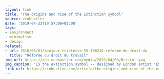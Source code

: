 ```yaml
---
layout: link
title: "The origins and rise of the Extinction Symbol"
source: ecohustler
date: '2019-04-22T19:57:00+02:00'
tags:
- environment
- minimalism
- design
related:
- url: 2016/03/01/bonjour-tristesse-55-190216-réforme-du-droit-du
  title: "Réforme du droit du travail"
img_url: https://cdn.ecohustler.com/media/2019/04/09/Bristol.jpg
img_caption: "Is the extinction symbol -- designed by London artist 'ESP' and adopted by the Extinction Rebellion movement -- this generation's peace sign?"
link_url: https://ecohustler.com/article/the-origins-and-rise-of-the-extinction-symbol/
---
```

